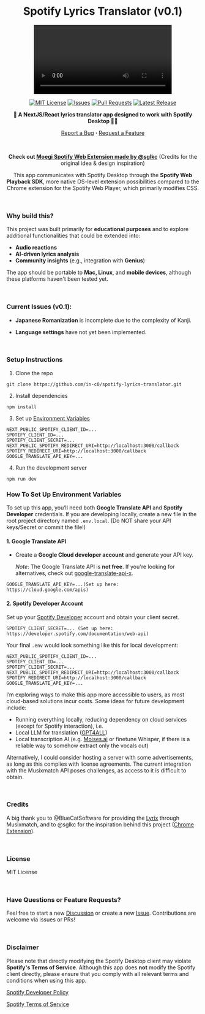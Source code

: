 <div align="center">
  <h1>Spotify Lyrics Translator (v0.1) </h1>
  <video src="https://github.com/user-attachments/assets/6641e419-d5ef-46e9-ab17-1f446f373dfb" width="360" autoplay="false"></video>

  <br />
 
 [![MIT License](https://img.shields.io/github/license/in-c0/spotify-lyrics-translator?t=1)](LICENSE)
 [![Issues](https://img.shields.io/github/issues/in-c0/spotify-lyrics-translator?t=1)](https://github.com/in-c0/spotify-lyrics-translator/issues)
 [![Pull Requests](https://img.shields.io/github/issues-pr/in-c0/spotify-lyrics-translator?t=1)](https://github.com/in-c0/spotify-lyrics-translator/pulls)
 [![Latest Release](https://img.shields.io/github/v/release/in-c0/spotify-lyrics-translator?t=1)](https://github.com/in-c0/spotify-lyrics-translator/releases/latest)


  <strong> 🎵 A NextJS/React lyrics translator app designed to work with Spotify Desktop 🎤🎵 </strong>

  <a href="https://github.com/in-c0/spotify-lyrics-translator/issues">Report a Bug</a>
  <strong>·</strong>
  <a href="https://github.com/in-c0/spotify-lyrics-translator/issues">Request a Feature</a>


  <br />

  **Check out <a href="https://github.com/sglkc/moegi">Moegi Spotify Web Extension made by @sglkc</a>** (Credits for the original idea & design inspiration)

  This app communicates with Spotify Desktop through the **Spotify Web Playback SDK**, more native OS-level extension possibilities compared to the Chrome extension for the Spotify Web Player, which primarily modifies CSS. 

</div>

  <br />

### **Why build this?**

This project was built primarily for **educational purposes** and to explore additional functionalities that could be extended into:
- **Audio reactions**
- **AI-driven lyrics analysis**
- **Community insights** (e.g., integration with **Genius**)

The app should be portable to **Mac, Linux**, and **mobile devices**, although these platforms haven't been tested yet.

  <br />

### Current Issues (v0.1):
- **Japanese Romanization** is incomplete due to the complexity of Kanji.
- **Language settings** have not yet been implemented.

  <br />

### Setup Instructions


1. Clone the repo
```
git clone https://github.com/in-c0/spotify-lyrics-translator.git
```
2. Install dependencies
```
npm install
```
3. Set up <a href="#how-to-set-up-environment-variables">Environment Variables</a>
```
NEXT_PUBLIC_SPOTIFY_CLIENT_ID=...
SPOTIFY_CLIENT_ID=...
SPOTIFY_CLIENT_SECRET=...
NEXT_PUBLIC_SPOTIFY_REDIRECT_URI=http://localhost:3000/callback
SPOTIFY_REDIRECT_URI=http://localhost:3000/callback
GOOGLE_TRANSLATE_API_KEY=...
```
4. Run the development server
```
npm run dev
```

### How To Set Up Environment Variables

To set up this app, you’ll need both **Google Translate API** and **Spotify Developer** credentials. 
If you are developing locally, create a new file in the root project directory named `.env.local`. (Do NOT share your API keys/Secret or commit the file!)

#### 1. **Google Translate API**
- Create a **Google Cloud developer account** and generate your API key.
  
  *Note*: The Google Translate API is **not free**. If you're looking for alternatives, check out [google-translate-api-x](https://www.npmjs.com/package/google-translate-api-x).

```
GOOGLE_TRANSLATE_API_KEY=...(Set up here: https://cloud.google.com/apis)
```

#### 2. Spotify Developer Account
Set up your [Spotify Developer](https://developer.spotify.com/dashboard) account and obtain your client secret.
```
SPOTIFY_CLIENT_SECRET=... (Set up here: https://developer.spotify.com/documentation/web-api)
```

Your final `.env` would look something like this for local development:
```
NEXT_PUBLIC_SPOTIFY_CLIENT_ID=...
SPOTIFY_CLIENT_ID=...
SPOTIFY_CLIENT_SECRET=...
NEXT_PUBLIC_SPOTIFY_REDIRECT_URI=http://localhost:3000/callback
SPOTIFY_REDIRECT_URI=http://localhost:3000/callback
GOOGLE_TRANSLATE_API_KEY=...
```

I’m exploring ways to make this app more accessible to users, as most cloud-based solutions incur costs. Some ideas for future development include:
 - Running everything locally, reducing dependency on cloud services (except for Spotify interaction), i.e.
 - Local LLM for translation ([GPT4ALL](https://github.com/nomic-ai/gpt4all))
 - Local transcription AI (e.g. [Moises.ai](https://moises.ai/) or finetune Whisper, if there is a reliable way to somehow extract only the vocals out)
   
 Alternatively, I could consider hosting a server with some advertisements, as long as this complies with license agreements. The current integration with the Musixmatch API poses challenges, as access to it is difficult to obtain.

  <br />

### Credits

A big thank you to @BlueCatSoftware for providing the [Lyrix](https://github.com/BlueCatSoftware/Lyrix) through Musixmatch,
and to @sglkc for the inspiration behind this project ([Chrome Extension](https://github.com/sglkc/moegi)).

  <br />

### License

MIT License

  <br />

### Have Questions or Feature Requests?

Feel free to start a new [Discussion](https://github.com/in-c0/spotify-lyrics-translator/discussions) or create a new [Issue](https://github.com/in-c0/spotify-lyrics-translator/issues). Contributions are welcome via issues or PRs!

  <br />

### Disclaimer

Please note that directly modifying the Spotify Desktop client may violate **Spotify's Terms of Service**. Although this app does **not** modify the Spotify client directly, please ensure that you comply with all relevant terms and conditions when using this app.

[Spotify Developer Policy](https://developer.spotify.com/policy/)

[Spotify Terms of Service](https://www.spotify.com/legal/end-user-agreement/)

  <br />
